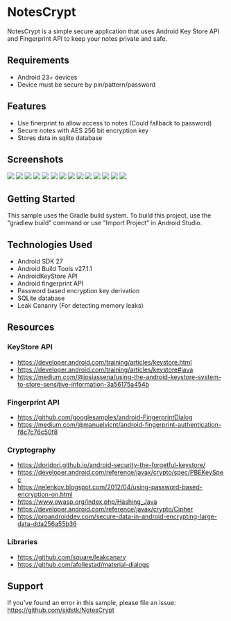 # NotesCrypt #
NotesCrypt is a simple secure application that uses Android Key Store API and Fingerprint API to keep your notes private and safe.

## Requirements ##
* Android 23+ devices
* Device must be secure by pin/pattern/password

## Features ##
* Use finerprint to allow access to notes (Could fallback to password)
* Secure notes with AES 256 bit encryption key
* Stores data in sqlite database

## Screenshots ##
<img src="/screenshots/Screenshot_1533985965.png" />
<img src="/screenshots/Screenshot_1533985982.png" />
<img src="/screenshots/Screenshot_1533985995.png" />
<img src="/screenshots/Screenshot_1533986030.png" />
<img src="/screenshots/Screenshot_1533986035.png" />
<img src="/screenshots/Screenshot_1533986061.png" />
<img src="/screenshots/Screenshot_1533986146.png" />
<img src="/screenshots/Screenshot_1533986154.png" />
<img src="/screenshots/Screenshot_1533986158.png" />
<img src="/screenshots/Screenshot_1533986298.png" />
<img src="/screenshots/Screenshot_1533986304.png" />
<img src="/screenshots/Screenshot_1533986310.png" />
<img src="/screenshots/Screenshot_1533986717.png" />
<img src="/screenshots/Screenshot_1533986830.png" />

## Getting Started ##
This sample uses the Gradle build system. To build this project, use the "gradlew build" command or use "Import Project" in Android Studio.

## Technologies Used ##
* Android SDK 27
* Android Build Tools v27.1.1
* AndroidKeyStore API
* Android fingerprint API
* Password based encryption key derivation
* SQLite database
* Leak Cananry (For detecting memory leaks)

## Resources ##
### KeyStore API ###
* https://developer.android.com/training/articles/keystore.html
* https://developer.android.com/training/articles/keystore#java
* https://medium.com/@josiassena/using-the-android-keystore-system-to-store-sensitive-information-3a56175a454b

### Fingerprint API ###
* https://github.com/googlesamples/android-FingerprintDialog
* https://medium.com/@manuelvicnt/android-fingerprint-authentication-f8c7c76c50f8

### Cryptography ###
* https://doridori.github.io/android-security-the-forgetful-keystore/
* https://developer.android.com/reference/javax/crypto/spec/PBEKeySpec
* https://nelenkov.blogspot.com/2012/04/using-password-based-encryption-on.html
* https://www.owasp.org/index.php/Hashing_Java
* https://developer.android.com/reference/javax/crypto/Cipher
* https://proandroiddev.com/secure-data-in-android-encrypting-large-data-dda256a55b36

### Libraries ###
* https://github.com/square/leakcanary
* https://github.com/afollestad/material-dialogs

## Support ##
If you've found an error in this sample, please file an issue: https://github.com/sidstk/NotesCrypt
